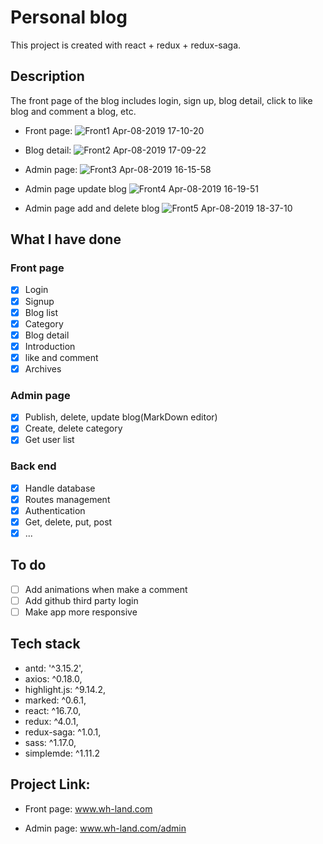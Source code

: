 
# Personal blog

This project is created with react + redux + redux-saga.

## Description

The front page of the blog includes login, sign up, blog detail, click to like blog and comment a blog, etc.

* Front page:
![Front1 Apr-08-2019 17-10-20](https://user-images.githubusercontent.com/38165102/55757157-4fc14e80-5a21-11e9-8eca-4e884c3ad9e8.gif)

* Blog detail:
![Front2 Apr-08-2019 17-09-22](https://user-images.githubusercontent.com/38165102/55757178-5cde3d80-5a21-11e9-9b92-8445d5c197bf.gif)

* Admin page:
![Front3 Apr-08-2019 16-15-58](https://user-images.githubusercontent.com/38165102/55754003-afb3f700-5a19-11e9-9c0c-ea9901b309d1.gif)

* Admin page update blog
![Front4 Apr-08-2019 16-19-51](https://user-images.githubusercontent.com/38165102/55754281-48e30d80-5a1a-11e9-8c30-063274e32183.gif)

* Admin page add and delete blog
![Front5  Apr-08-2019 18-37-10](https://user-images.githubusercontent.com/38165102/55761490-6d94b080-5a2d-11e9-9d4e-e5c1da9068d7.gif)


## What I have done

### Front page 
- [x] Login
- [x] Signup
- [x] Blog list
- [x] Category
- [x] Blog detail
- [x] Introduction
- [x] like and comment
- [x] Archives

### Admin page
- [x] Publish, delete, update blog(MarkDown editor)
- [x] Create, delete category
- [x] Get user list

### Back end
- [x] Handle database
- [x] Routes management
- [x] Authentication
- [x] Get, delete, put, post
- [x] ...

## To do
- [ ] Add animations when make a comment
- [ ] Add github third party login
- [ ] Make app more responsive

## Tech stack
* antd: '^3.15.2',
* axios: ^0.18.0,
* highlight.js: ^9.14.2,
* marked: ^0.6.1,
* react: ^16.7.0,
* redux: ^4.0.1,
* redux-saga: ^1.0.1,
* sass: ^1.17.0,
* simplemde: ^1.11.2

## Project Link:
* Front page: www.wh-land.com

* Admin page: www.wh-land.com/admin








